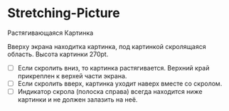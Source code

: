 # Stretching-Picture
Растягивающаяся Картинка

Вверху экрана находитка картинка, под картинкой скролящаяся область. Высота картинки 270pt.

- [ ] Если скролить вниз, то картинка растягивается. Верхний край прикреплен к верхей части экрана.
- [ ] Если скролить вверх, картинка уходит наверх вместе со скролом.
- [ ] Индикатор скрола (полоска справа) всегда находится ниже картинки и не должен залазить на неё.
